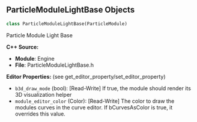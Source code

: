 ## ParticleModuleLightBase Objects

```python
class ParticleModuleLightBase(ParticleModule)
```

Particle Module Light Base

**C++ Source:**

- **Module**: Engine
- **File**: ParticleModuleLightBase.h

**Editor Properties:** (see get_editor_property/set_editor_property)

- ``b3d_draw_mode`` (bool):  [Read-Write] If true, the module should render its 3D visualization helper
- ``module_editor_color`` (Color):  [Read-Write] The color to draw the modules curves in the curve editor.
      If bCurvesAsColor is true, it overrides this value.

<a id="unreal.ParticleModuleLight"></a>